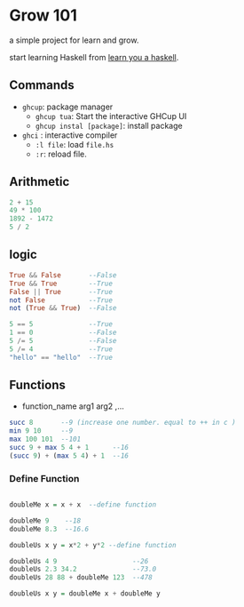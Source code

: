 # Grow 101

a simple project for learn and grow.

start learning Haskell from [learn you a haskell](https://learnyouahaskell.github.io/).

## Commands

- `ghcup`: package manager
  - `ghcup tua`: Start the interactive GHCup UI
  - `ghcup instal [package]`: install package
- `ghci` : interactive compiler
  - `:l file`:  load `file.hs`
  - `:r`: reload file.

## Arithmetic

```hs
2 + 15  
49 * 100  
1892 - 1472  
5 / 2  
```

## logic

```hs
True && False       --False  
True && True        --True  
False || True       --True  
not False           --True  
not (True && True)  --False  
```

```hs
5 == 5              --True  
1 == 0              --False  
5 /= 5              --False  
5 /= 4              --True  
"hello" == "hello"  --True  
```

## Functions

- function_name arg1 arg2 ,...

```hs
succ 8       --9 (increase one number. equal to ++ in c )
min 9 10     --9
max 100 101  --101
succ 9 + max 5 4 + 1      --16
(succ 9) + (max 5 4) + 1  --16
```

### Define Function

```hs

doubleMe x = x + x  --define function

doubleMe 9    --18
doubleMe 8.3  --16.6

doubleUs x y = x*2 + y*2 --define function

doubleUs 4 9                   --26  
doubleUs 2.3 34.2              --73.0  
doubleUs 28 88 + doubleMe 123  --478  

doubleUs x y = doubleMe x + doubleMe y
```

